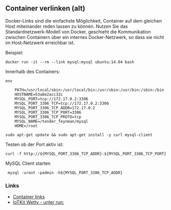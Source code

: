 Container verlinken (alt)
-------------------------

Docker-Links sind die einfachste Möglichkeit, Container auf dem gleichen Host miteinander reden lassen zu können. Nutzen Sie das Standardnetzwerk-Modell von Docker, geschieht die Kommunikation zwischen Containern über ein internes Docker-Netzwerk, so dass sie nicht im Host-Netzwerk erreichbar ist.

Beispiel:

	docker run -it --rm --link mysql:mysql ubuntu:14.04 bash
	
Innerhalb des Containers:

	env

		PATH=/usr/local/sbin:/usr/local/bin:/usr/sbin:/usr/bin:/sbin:/bin
		HOSTNAME=53a8e2acc32c
		MYSQL_PORT=tcp://172.17.0.2:3306
		MYSQL_PORT_3306_TCP=tcp://172.17.0.2:3306
		MYSQL_PORT_3306_TCP_ADDR=172.17.0.2
		MYSQL_PORT_3306_TCP_PORT=3306
		MYSQL_PORT_3306_TCP_PROTO=tcp
		MYSQL_NAME=/tender_feynman/mysql
		HOME=/root

	sudo apt-get update && sudo apt-get install -y curl mysql-client
	
Testen ob der Port aktiv ist:

	curl -f http://${MYSQL_PORT_3306_TCP_ADDR}:${MYSQL_PORT_3306_TCP_PORT}

MySQL Client starten

	 mysql -uroot -padmin -h${MYSQL_PORT_3306_TCP_ADDR}

### Links

* [Container links](https://docs.docker.com/engine/userguide/networking/default_network/dockerlinks/)
* [IoTKit Wetty - unter run:](https://github.com/mc-b/IoTKit/blob/master/docker/wetty/makefile)
